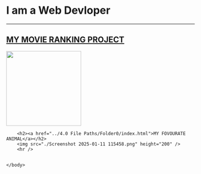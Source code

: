 <!DOCTYPE html>
<html lang="en">
    <head>
        <meta charset="UTF-8">
        <title>Samarth's Websitte porfolio</title>
    </head>
    <body>
        <h1>I am a Web Devloper</h1>
        <hr />
        <h2><a href="../2.4 Movie Ranking Project/index.html">MY MOVIE RANKING PROJECT</a></h2>
        <img src="./Screenshot 2025-01-11 114546.png" height="200"/>
  
        <h2><a href="../4.0 File Paths/Folder0/index.html">MY FOVOURATE ANIMAL</a></h2>
        <img src="./Screenshot 2025-01-11 115458.png" height="200" />
        <hr />
        

    </body>
</html>
